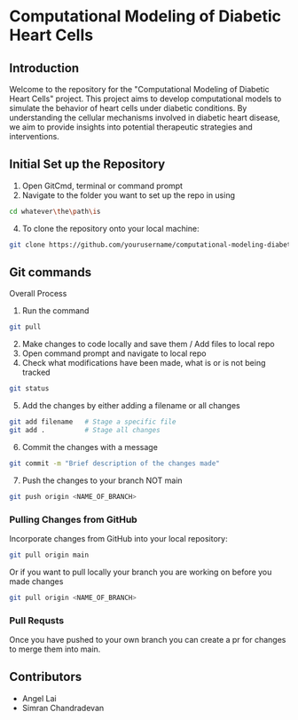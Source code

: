# Computational Modeling of Diabetic Heart Cells

## Introduction

Welcome to the repository for the "Computational Modeling of Diabetic Heart Cells" project. This project aims to develop computational models to simulate the behavior of heart cells under diabetic conditions. By understanding the cellular mechanisms involved in diabetic heart disease, we aim to provide insights into potential therapeutic strategies and interventions.

## Initial Set up the Repository
1. Open GitCmd, terminal or command prompt
2. Navigate to the folder you want to set up the repo in using
```bash
cd whatever\the\path\is
```
4. To clone the repository onto your local machine:
```bash
git clone https://github.com/yourusername/computational-modeling-diabetic-heart-cells.git
```

## Git commands
Overall Process
1. Run the command
```bash
git pull
```
2. Make changes to code locally and save them /  Add files to local repo
3. Open command prompt and navigate to local repo 
4. Check what modifications have been made, what is or is not being tracked
```bash
git status
```
5. Add the changes by either adding a filename or all changes
```bash
git add filename   # Stage a specific file
git add .          # Stage all changes
```
6. Commit the changes with a message
```bash
git commit -m "Brief description of the changes made"
```
7. Push the changes to your branch NOT main
```bash
git push origin <NAME_OF_BRANCH>
```

### Pulling Changes from GitHub
Incorporate changes from GitHub into your local repository:
```bash
git pull origin main
```
Or if you want to pull locally your branch you are working on before you made changes
```bash
git pull origin <NAME_OF_BRANCH>
```

### Pull Requsts
Once you have pushed to your own branch you can create a pr for changes to merge them into main. 


## Contributors
- Angel Lai
- Simran Chandradevan

